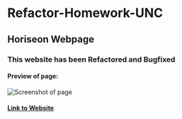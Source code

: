 # Refactor-Homework-UNC

## Horiseon Webpage
### This website has been Refactored and Bugfixed
#### Preview of page:
![Screenshot of page](https://imgur.com/pKzeklQ)

#### [Link to Website](https://slown137.github.io/Refactor-Homework-UNC/)